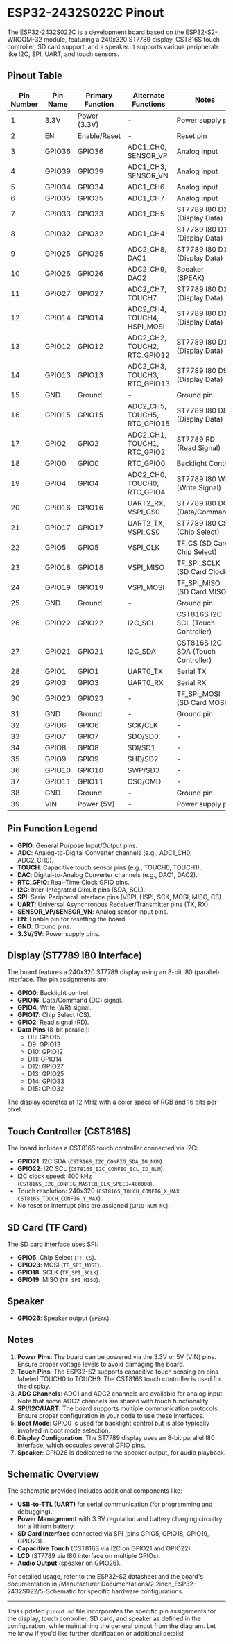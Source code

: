 # ESP32-2432S022C Pinout

The ESP32-2432S022C is a development board based on the ESP32-S2-WROOM-32 module, featuring a 240x320 ST7789 display, CST816S touch controller, SD card support, and a speaker. It supports various peripherals like I2C, SPI, UART, and touch sensors.

## Pinout Table

| Pin Number | Pin Name | Primary Function        | Alternate Functions                     | Notes                                      |
|------------|----------|-------------------------|-----------------------------------------|--------------------------------------------|
| 1          | 3.3V     | Power (3.3V)            | -                                       | Power supply pin                          |
| 2          | EN       | Enable/Reset            | -                                       | Reset pin                                 |
| 3          | GPIO36   | GPIO36                  | ADC1_CH0, SENSOR_VP                     | Analog input                              |
| 4          | GPIO39   | GPIO39                  | ADC1_CH3, SENSOR_VN                     | Analog input                              |
| 5          | GPIO34   | GPIO34                  | ADC1_CH6                                | Analog input                              |
| 6          | GPIO35   | GPIO35                  | ADC1_CH7                                | Analog input                              |
| 7          | GPIO33   | GPIO33                  | ADC1_CH5                                | ST7789 I80 D14 (Display Data)             |
| 8          | GPIO32   | GPIO32                  | ADC1_CH4                                | ST7789 I80 D15 (Display Data)             |
| 9          | GPIO25   | GPIO25                  | ADC2_CH8, DAC1                          | ST7789 I80 D13 (Display Data)             |
| 10         | GPIO26   | GPIO26                  | ADC2_CH9, DAC2                          | Speaker (SPEAK)                           |
| 11         | GPIO27   | GPIO27                  | ADC2_CH7, TOUCH7                        | ST7789 I80 D12 (Display Data)             |
| 12         | GPIO14   | GPIO14                  | ADC2_CH4, TOUCH4, HSPI_MOSI             | ST7789 I80 D11 (Display Data)             |
| 13         | GPIO12   | GPIO12                  | ADC2_CH2, TOUCH2, RTC_GPIO12            | ST7789 I80 D10 (Display Data)             |
| 14         | GPIO13   | GPIO13                  | ADC2_CH3, TOUCH3, RTC_GPIO13            | ST7789 I80 D9 (Display Data)              |
| 15         | GND      | Ground                  | -                                       | Ground pin                                |
| 16         | GPIO15   | GPIO15                  | ADC2_CH5, TOUCH5, RTC_GPIO15            | ST7789 I80 D8 (Display Data)              |
| 17         | GPIO2    | GPIO2                   | ADC2_CH1, TOUCH1, RTC_GPIO2             | ST7789 RD (Read Signal)                   |
| 18         | GPIO0    | GPIO0                   | RTC_GPIO0                               | Backlight Control                         |
| 19         | GPIO4    | GPIO4                   | ADC2_CH0, TOUCH0, RTC_GPIO4             | ST7789 I80 WR (Write Signal)              |
| 20         | GPIO16   | GPIO16                  | UART2_RX, VSPI_CS0                      | ST7789 I80 DC (Data/Command)              |
| 21         | GPIO17   | GPIO17                  | UART2_TX, VSPI_CS0                      | ST7789 I80 CS (Chip Select)               |
| 22         | GPIO5    | GPIO5                   | VSPI_CLK                                | TF_CS (SD Card Chip Select)               |
| 23         | GPIO18   | GPIO18                  | VSPI_MISO                               | TF_SPI_SCLK (SD Card Clock)               |
| 24         | GPIO19   | GPIO19                  | VSPI_MOSI                               | TF_SPI_MISO (SD Card MISO)                |
| 25         | GND      | Ground                  | -                                       | Ground pin                                |
| 26         | GPIO22   | GPIO22                  | I2C_SCL                                 | CST816S I2C SCL (Touch Controller)        |
| 27         | GPIO21   | GPIO21                  | I2C_SDA                                 | CST816S I2C SDA (Touch Controller)        |
| 28         | GPIO1    | GPIO1                   | UART0_TX                                | Serial TX                                 |
| 29         | GPIO3    | GPIO3                   | UART0_RX                                | Serial RX                                 |
| 30         | GPIO23   | GPIO23                  | -                                       | TF_SPI_MOSI (SD Card MOSI)                |
| 31         | GND      | Ground                  | -                                       | Ground pin                                |
| 32         | GPIO6    | GPIO6                   | SCK/CLK                                 | -                                         |
| 33         | GPIO7    | GPIO7                   | SDO/SD0                                 | -                                         |
| 34         | GPIO8    | GPIO8                   | SDI/SD1                                 | -                                         |
| 35         | GPIO9    | GPIO9                   | SHD/SD2                                 | -                                         |
| 36         | GPIO10   | GPIO10                  | SWP/SD3                                 | -                                         |
| 37         | GPIO11   | GPIO11                  | CSC/CMD                                 | -                                         |
| 38         | GND      | Ground                  | -                                       | Ground pin                                |
| 39         | VIN      | Power (5V)              | -                                       | Power supply pin                          |

## Pin Function Legend

- **GPIO**: General Purpose Input/Output pins.
- **ADC**: Analog-to-Digital Converter channels (e.g., ADC1_CH0, ADC2_CH0).
- **TOUCH**: Capacitive touch sensor pins (e.g., TOUCH0, TOUCH1).
- **DAC**: Digital-to-Analog Converter channels (e.g., DAC1, DAC2).
- **RTC_GPIO**: Real-Time Clock GPIO pins.
- **I2C**: Inter-Integrated Circuit pins (SDA, SCL).
- **SPI**: Serial Peripheral Interface pins (VSPI, HSPI, SCK, MOSI, MISO, CS).
- **UART**: Universal Asynchronous Receiver/Transmitter pins (TX, RX).
- **SENSOR_VP/SENSOR_VN**: Analog sensor input pins.
- **EN**: Enable pin for resetting the board.
- **GND**: Ground pins.
- **3.3V/5V**: Power supply pins.

## Display (ST7789 I80 Interface)

The board features a 240x320 ST7789 display using an 8-bit I80 (parallel) interface. The pin assignments are:

- **GPIO0**: Backlight control.
- **GPIO16**: Data/Command (DC) signal.
- **GPIO4**: Write (WR) signal.
- **GPIO17**: Chip Select (CS).
- **GPIO2**: Read signal (RD).
- **Data Pins** (8-bit parallel):
  - D8: GPIO15
  - D9: GPIO13
  - D10: GPIO12
  - D11: GPIO14
  - D12: GPIO27
  - D13: GPIO25
  - D14: GPIO33
  - D15: GPIO32

The display operates at 12 MHz with a color space of RGB and 16 bits per pixel.

## Touch Controller (CST816S)

The board includes a CST816S touch controller connected via I2C:

- **GPIO21**: I2C SDA (`CST816S_I2C_CONFIG_SDA_IO_NUM`).
- **GPIO22**: I2C SCL (`CST816S_I2C_CONFIG_SCL_IO_NUM`).
- I2C clock speed: 400 kHz (`CST816S_I2C_CONFIG_MASTER_CLK_SPEED=400000`).
- Touch resolution: 240x320 (`CST816S_TOUCH_CONFIG_X_MAX`, `CST816S_TOUCH_CONFIG_Y_MAX`).
- No reset or interrupt pins are assigned (`GPIO_NUM_NC`).

## SD Card (TF Card)

The SD card interface uses SPI:

- **GPIO5**: Chip Select (`TF_CS`).
- **GPIO23**: MOSI (`TF_SPI_MOSI`).
- **GPIO18**: SCLK (`TF_SPI_SCLK`).
- **GPIO19**: MISO (`TF_SPI_MISO`).

## Speaker

- **GPIO26**: Speaker output (`SPEAK`).

## Notes

1. **Power Pins**: The board can be powered via the 3.3V or 5V (VIN) pins. Ensure proper voltage levels to avoid damaging the board.
2. **Touch Pins**: The ESP32-S2 supports capacitive touch sensing on pins labeled TOUCH0 to TOUCH9. The CST816S touch controller is used for the display.
3. **ADC Channels**: ADC1 and ADC2 channels are available for analog input. Note that some ADC2 channels are shared with touch functionality.
4. **SPI/I2C/UART**: The board supports multiple communication protocols. Ensure proper configuration in your code to use these interfaces.
5. **Boot Mode**: GPIO0 is used for backlight control but is also typically involved in boot mode selection.
6. **Display Configuration**: The ST7789 display uses an 8-bit parallel I80 interface, which occupies several GPIO pins.
7. **Speaker**: GPIO26 is dedicated to the speaker output, for audio playback.

## Schematic Overview

The schematic provided includes additional components like:
- **USB-to-TTL (UART)** for serial communication (for programming and debugging).
- **Power Management** with 3.3V regulation and battery charging circuitry for a lithium battery.
- **SD Card Interface** connected via SPI (pins GPIO5, GPIO18, GPIO19, GPIO23).
- **Capacitive Touch** (CST816S via I2C on GPIO21 and GPIO22).
- **LCD** (ST7789 via I80 interface on multiple GPIOs).
- **Audio Output** (speaker on GPIO26).

For detailed usage, refer to the ESP32-S2 datasheet and the board's documentation in /Manufacturer Documentations/2.2inch_ESP32-2432S022/5-Schematic for specific hardware configurations.

---

This updated `pinout.md` file incorporates the specific pin assignments for the display, touch controller, SD card, and speaker as defined in the configuration, while maintaining the general pinout from the diagram. Let me know if you'd like further clarification or additional details!
